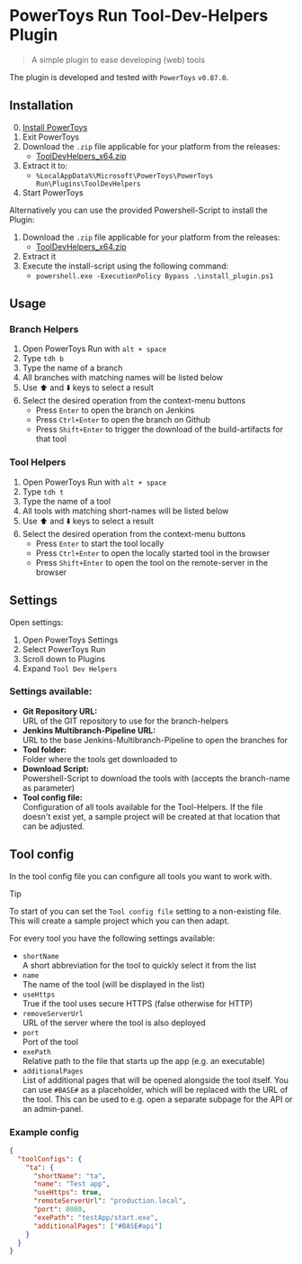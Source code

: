 # PowerToys Run Tool-Dev-Helpers Plugin

> A simple plugin to ease developing (web) tools

The plugin is developed and tested with `PowerToys` `v0.87.0`.

## Installation

0. [Install PowerToys](https://docs.microsoft.com/en-us/windows/powertoys/install)
1. Exit PowerToys
2. Download the `.zip` file applicable for your platform from the releases:
   - [ToolDevHelpers_x64.zip](ToolDevHelpers_x64.zip)
3. Extract it to:
   - `%LocalAppData%\Microsoft\PowerToys\PowerToys Run\Plugins\ToolDevHelpers`
4. Start PowerToys

Alternatively you can use the provided Powershell-Script to install the Plugin:

1. Download the `.zip` file applicable for your platform from the releases:
   - [ToolDevHelpers_x64.zip](ToolDevHelpers_x64.zip)
2. Extract it
3. Execute the install-script using the following command:
   - `powershell.exe -ExecutionPolicy Bypass .\install_plugin.ps1`

## Usage

### Branch Helpers

1. Open PowerToys Run with `alt + space`
2. Type `tdh b`
3. Type the name of a branch
4. All branches with matching names will be listed below
5. Use ⬆️ and ⬇️ keys to select a result
6. Select the desired operation from the context-menu buttons
   - Press `Enter` to open the branch on Jenkins
   - Press `Ctrl+Enter` to open the branch on Github
   - Press `Shift+Enter` to trigger the download of the build-artifacts for that tool

### Tool Helpers

1. Open PowerToys Run with `alt + space`
2. Type `tdh t`
3. Type the name of a tool
4. All tools with matching short-names will be listed below
5. Use ⬆️ and ⬇️ keys to select a result
6. Select the desired operation from the context-menu buttons
   - Press `Enter` to start the tool locally
   - Press `Ctrl+Enter` to open the locally started tool in the browser
   - Press `Shift+Enter` to open the tool on the remote-server in the browser

## Settings

Open settings:

1. Open PowerToys Settings
2. Select PowerToys Run
3. Scroll down to Plugins
4. Expand `Tool Dev Helpers`

### Settings available:

- <strong>Git Repository URL:</strong><br>
  URL of the GIT repository to use for the branch-helpers
- <strong>Jenkins Multibranch-Pipeline URL:</strong><br>
  URL to the base Jenkins-Multibranch-Pipeline to open the branches for
- <strong>Tool folder:</strong><br>
  Folder where the tools get downloaded to
- <strong>Download Script:</strong><br>
  Powershell-Script to download the tools with (accepts the branch-name as parameter)
- <strong>Tool config file:</strong><br>
  Configuration of all tools available for the Tool-Helpers. If the file doesn't exist yet, a sample project will be created at that location that can be adjusted.

## Tool config

In the tool config file you can configure all tools you want to work with.

> [!TIP]
> To start of you can set the `Tool config file` setting to a non-existing file. This will create a sample project which you can then adapt.

For every tool you have the following settings available:

- `shortName`<br>
  A short abbreviation for the tool to quickly select it from the list
- `name`<br>
  The name of the tool (will be displayed in the list)
- `useHttps`<br>
  True if the tool uses secure HTTPS (false otherwise for HTTP)
- `removeServerUrl`<br>
  URL of the server where the tool is also deployed
- `port`<br>
  Port of the tool
- `exePath`<br>
  Relative path to the file that starts up the app (e.g. an executable)
- `additionalPages`<br>
  List of additional pages that will be opened alongside the tool itself. You can use `#BASE#` as a placeholder, which will be replaced with the URL of the tool. This can be used to e.g. open a separate subpage for the API or an admin-panel.

### Example config

```json
{
  "toolConfigs": {
    "ta": {
      "shortName": "ta",
      "name": "Test app",
      "useHttps": true,
      "remoteServerUrl": "production.local",
      "port": 8080,
      "exePath": "testApp/start.exe",
      "additionalPages": ["#BASE#api"]
    }
  }
}
```

